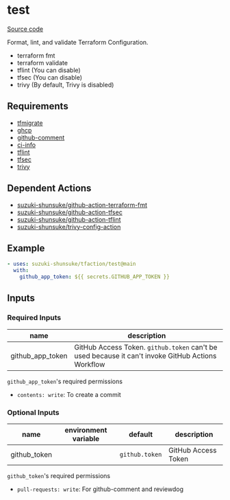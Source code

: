 # test

[Source code](https://github.com/suzuki-shunsuke/tfaction/tree/main/test)

Format, lint, and validate Terraform Configuration.

* terraform fmt
* terraform validate
* tflint (You can disable)
* tfsec (You can disable)
* trivy (By default, Trivy is disabled)

## Requirements

* [tfmigrate](https://github.com/minamijoyo/tfmigrate)
* [ghcp](https://github.com/int128/ghcp)
* [github-comment](https://github.com/suzuki-shunsuke/github-comment)
* [ci-info](https://github.com/suzuki-shunsuke/ci-info)
* [tflint](https://github.com/terraform-linters/tflint)
* [tfsec](https://github.com/aquasecurity/tfsec)
* [trivy](https://github.com/aquasecurity/trivy)

## Dependent Actions

* [suzuki-shunsuke/github-action-terraform-fmt](https://github.com/suzuki-shunsuke/github-action-terraform-fmt)
* [suzuki-shunsuke/github-action-tfsec](https://github.com/suzuki-shunsuke/github-action-tfsec)
* [suzuki-shunsuke/github-action-tflint](https://github.com/suzuki-shunsuke/github-action-tflint)
* [suzuki-shunsuke/trivy-config-action](https://github.com/suzuki-shunsuke/trivy-config-action)

## Example

```yaml
- uses: suzuki-shunsuke/tfaction/test@main
  with:
    github_app_token: ${{ secrets.GITHUB_APP_TOKEN }}
```

## Inputs

### Required Inputs

name | description
--- | ---
github_app_token | GitHub Access Token. `github.token` can't be used because it can't invoke GitHub Actions Workflow

`github_app_token`'s required permissions

* `contents: write`: To create a commit

### Optional Inputs

name | environment variable | default | description
--- | --- | --- | ---
github_token | | `github.token` | GitHub Access Token

`github_token`'s required permissions

* `pull-requests: write`: For github-comment and reviewdog
